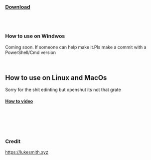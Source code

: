 ### [Download](https://github.com/HkopMD/Website-Bandwidth-test/archive/main.zip)

<br>
<br>


### How to use on Windwos

Coming soon. If someone can help make it.Pls make a commit with a PowerShell/Cmd version

<br>

## How to use on Linux and MacOs

Sorry for the shit edinting but openshut its not that grate 

#### [How to video](https://hkopmd.github.io/Website-Bandwidth-test/How-to-no-Linux-and-MacOs.mp4)


<br>
<br>
<br>
<br>

### Credit 

https://lukesmith.xyz

